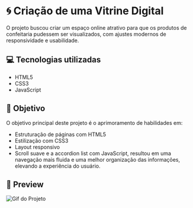 # 🌀 Criação de uma Vitrine Digital

O projeto buscou criar um espaço online atrativo para que os produtos de confeitaria pudessem ser visualizados, com ajustes modernos de responsividade e usabilidade.

## 💻 Tecnologias utilizadas

- HTML5
- CSS3
- JavaScript

## 🎯 Objetivo

O objetivo principal deste projeto é o aprimoramento de habilidades em:

- Estruturação de páginas com HTML5
- Estilização com CSS3
- Layout responsivo 
- Scroll suave e a accordion list com JavaScript, resultou em uma navegação mais fluida e uma melhor organização das informações, elevando a experiência do usuário.

## 📸 Preview

![Gif do Projeto]([https://github.com/andressa-leles/confeitaria/blob/master/confeitaria_gif.gif?raw=true](https://github.com/andressa-leles/confeitaria/blob/master/confeitaria.gif?raw=true))
